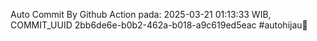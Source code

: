 Auto Commit By Github Action pada: 2025-03-21 01:13:33 WIB, COMMIT_UUID 2bb6de6e-b0b2-462a-b018-a9c619ed5eac #autohijau🗿
